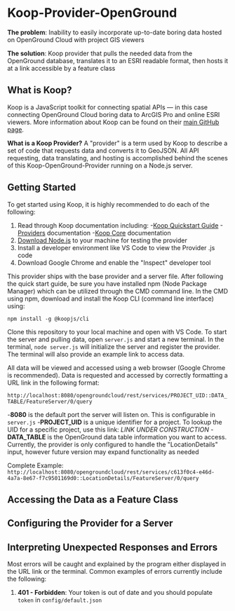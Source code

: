 # Koop-Provider-OpenGround
**The problem**: Inability to easily incorporate up-to-date boring data hosted on OpenGround Cloud with project GIS viewers

**The solution**: Koop provider that pulls the needed data from the OpenGround database, translates it to an ESRI readable format, then hosts it at a link accessible by a feature class

## What is Koop?
Koop is a JavaScript toolkit for connecting spatial APIs — in this case connecting OpenGround Cloud boring data to ArcGIS Pro and online ESRI viewers. More information about Koop can be found on their [main GitHub page](https://koopjs.github.io/). 

**What is a Koop Provider?** A "provider" is a term used by Koop to describe a set of code that requests data and converts it to GeoJSON. All API requesting, data translating, and hosting is accomplished behind the scenes of this Koop-OpenGround-Provider running on a Node.js server.

## Getting Started
To get started using Koop, it is highly recommended to do each of the following:
1. Read through Koop documentation including:
    -[Koop Quickstart Guide](https://koopjs.github.io/docs/basics/quickstart)
    -[Providers](https://koopjs.github.io/docs/usage/provider) documentation 
    -[Koop Core](https://koopjs.github.io/docs/usage/koop-core) documentation
2. [Download Node.js](https://nodejs.org/en/download) to your machine for testing the provider
3. Install a developer environment like VS Code to view the Provider .js code
4. Download Google Chrome and enable the "Inspect" developer tool

This provider ships with the base provider and a server file. After following the quick start guide, be sure you have installed npm (Node Package Manager) which can be utilized through the CMD command line. In the CMD using npm, download and install the Koop CLI (command line interface) using: 

`npm install -g @koopjs/cli`

Clone this repository to your local machine and open with VS Code. To start the server and pulling data, open `server.js` and start a new terminal. In the terminal, `node server.js` will initialize the server and register the provider. The terminal will also provide an example link to access data.

All data will be viewed and accessed using a web browser (Google Chrome is recommended). Data is requested and accessed by correctly formatting a URL link in the following format:

`http://localhost:8080/opengroundcloud/rest/services/PROJECT_UID::DATA_TABLE/FeatureServer/0/query`

-**8080** is the default port the server will listen on. This is configurable in `server.js`
-**PROJECT_UID** is a unique identifier for a project. To lookup the UID for a specific project, use this link: *LINK UNDER CONSTRUCTION*
-**DATA_TABLE** is the OpenGround data table information you want to access. Currently, the provider is only configured to handle the "LocationDetails" input, however future version may expand functionality as needed

Complete Example:
`http://localhost:8080/opengroundcloud/rest/services/c613f0c4-e46d-4a7a-8e67-f7c9501169d0::LocationDetails/FeatureServer/0/query`

## Accessing the Data as a Feature Class

## Configuring the Provider for a Server

## Interpreting Unexpected Responses and Errors
Most errors will be caught and explained by the program either displayed in the URL link or the terminal. Common examples of errors currently include the following:

1. **401 - Forbidden**: Your token is out of date and you should populate `token` in `config/default.json`
